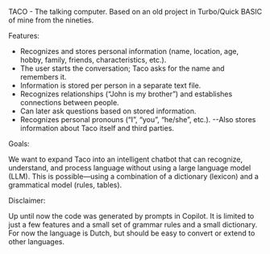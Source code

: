 TACO - The talking computer.
Based on an old project in Turbo/Quick BASIC of mine from the nineties.

Features:

- Recognizes and stores personal information (name, location, age, hobby, family, friends, characteristics, etc.).
- The user starts the conversation; Taco asks for the name and remembers it.
- Information is stored per person in a separate text file.
- Recognizes relationships (“John is my brother”) and establishes connections between people.
- Can later ask questions based on stored information.
- Recognizes personal pronouns (“I”, “you”, “he/she”, etc.).
--Also stores information about Taco itself and third parties.

Goals:

We want to expand Taco into an intelligent chatbot that can recognize, understand, and process language without using a large language model (LLM).
This is possible—using a combination of a dictionary (lexicon) and a grammatical model (rules, tables).

Disclaimer: 

Up until now the code was generated by prompts in Copilot.
It is limited to just a few features and a small set of grammar rules and a small dictionary.
For now the language is Dutch, but should be easy to convert or extend to other languages.
